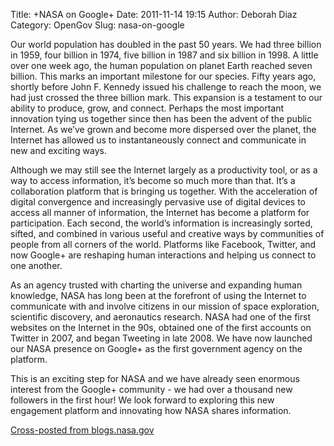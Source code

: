 Title: +NASA on Google+
Date: 2011-11-14 19:15
Author: Deborah Diaz
Category: OpenGov
Slug: nasa-on-google

Our world population has doubled in the past 50 years. We had three
billion in 1959, four billion in 1974, five billion in 1987 and six
billion in 1998. A little over one week ago, the human population on
planet Earth reached seven billion. This marks an important milestone
for our species. Fifty years ago, shortly before John F. Kennedy issued
his challenge to reach the moon, we had just crossed the three billion
mark. This expansion is a testament to our ability to produce, grow, and
connect. Perhaps the most important innovation tying us together since
then has been the advent of the public Internet. As we’ve grown and
become more dispersed over the planet, the Internet has allowed us to
instantaneously connect and communicate in new and exciting ways.

Although we may still see the Internet largely as a productivity tool,
or as a way to access information, it’s become so much more than that.
It’s a collaboration platform that is bringing us together. With the
acceleration of digital convergence and increasingly pervasive use of
digital devices to access all manner of information, the Internet has
become a platform for participation. Each second, the world’s
information is increasingly sorted, sifted, and combined in various
useful and creative ways by communities of people from all corners of
the world. Platforms like Facebook, Twitter, and now Google+ are
reshaping human interactions and helping us connect to one another.

As an agency trusted with charting the universe and expanding human
knowledge, NASA has long been at the forefront of using the Internet to
communicate with and involve citizens in our mission of space
exploration, scientific discovery, and aeronautics research. NASA had
one of the first websites on the Internet in the 90s, obtained one of
the first accounts on Twitter in 2007, and began Tweeting in late 2008.
We have now launched our NASA presence on Google+ as the first
government agency on the platform.

This is an exciting step for NASA and we have already seen enormous
interest from the Google+ community - we had over a thousand new
followers in the first hour! We look forward to exploring this new
engagement platform and innovating how NASA shares information.

[Cross-posted from blogs.nasa.gov][]

  [Cross-posted from blogs.nasa.gov]: http://blogs.nasa.gov/cm/newui/blog/viewpostlist.jsp?blogname=NASA-CIO-Blog
